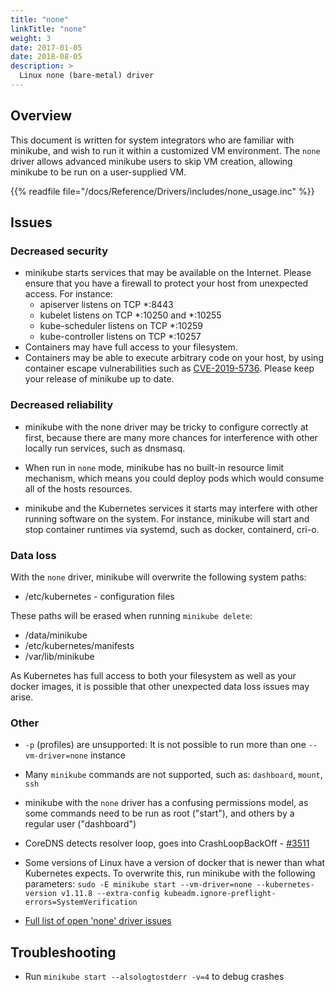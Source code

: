 ```yaml
---
title: "none"
linkTitle: "none"
weight: 3
date: 2017-01-05
date: 2018-08-05
description: >
  Linux none (bare-metal) driver
---
```


## Overview

This document is written for system integrators who are familiar with minikube, and wish to run it within a customized VM environment. The `none` driver allows advanced minikube users to skip VM creation, allowing minikube to be run on a user-supplied VM.

{{% readfile file="/docs/Reference/Drivers/includes/none_usage.inc" %}}

## Issues

### Decreased security

* minikube starts services that may be available on the Internet. Please ensure that you have a firewall to protect your host from unexpected access. For instance:
  * apiserver listens on TCP *:8443
  * kubelet listens on TCP *:10250 and *:10255
  * kube-scheduler listens on TCP *:10259
  * kube-controller listens on TCP *:10257
* Containers may have full access to your filesystem.
* Containers may be able to execute arbitrary code on your host, by using container escape vulnerabilities such as [CVE-2019-5736](https://access.redhat.com/security/vulnerabilities/runcescape). Please keep your release of minikube up to date.

### Decreased reliability

* minikube with the none driver may be tricky to configure correctly at first, because there are many more chances for interference with other locally run services, such as dnsmasq.

* When run in `none` mode, minikube has no built-in resource limit mechanism, which means you could deploy pods which would consume all of the hosts resources.

* minikube and the Kubernetes services it starts may interfere with other running software on the system. For instance, minikube will start and stop container runtimes via systemd, such as docker, containerd, cri-o.

### Data loss

With the `none` driver, minikube will overwrite the following system paths:

* /etc/kubernetes - configuration files

These paths will be erased when running `minikube delete`:

* /data/minikube
* /etc/kubernetes/manifests
* /var/lib/minikube

As Kubernetes has full access to both your filesystem as well as your docker images, it is possible that other unexpected data loss issues may arise.

### Other

* `-p` (profiles) are unsupported: It is not possible to run more than one `--vm-driver=none` instance
* Many `minikube` commands are not supported, such as: `dashboard`, `mount`, `ssh`
* minikube with the `none` driver has a confusing permissions model, as some commands need to be run as root ("start"), and others by a regular user ("dashboard")
* CoreDNS detects resolver loop, goes into CrashLoopBackOff - [#3511](https://github.com/kubernetes/minikube/issues/3511)
* Some versions of Linux have a version of docker that is newer than what Kubernetes expects. To overwrite this, run minikube with the following parameters: `sudo -E minikube start --vm-driver=none --kubernetes-version v1.11.8 --extra-config kubeadm.ignore-preflight-errors=SystemVerification`

* [Full list of open 'none' driver issues](https://github.com/kubernetes/minikube/labels/co%2Fnone-driver)

## Troubleshooting

* Run `minikube start --alsologtostderr -v=4` to debug crashes
